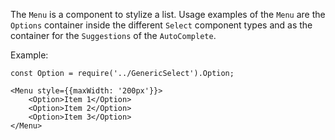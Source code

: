The `Menu` is a component to stylize a list. Usage examples of the `Menu` are the `Options` container inside the 
different `Select` component types and as the container for the `Suggestions` of the `AutoComplete`.

Example:

```
const Option = require('../GenericSelect').Option;

<Menu style={{maxWidth: '200px'}}>
    <Option>Item 1</Option>
    <Option>Item 2</Option>
    <Option>Item 3</Option>
</Menu>
```
